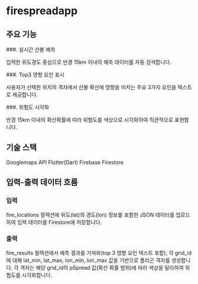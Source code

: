 # firespreadapp

## 주요 기능

###. 실시간 산불 예측

입력한 위도경도 중심으로 반경 15km 이내의 예측 데이터를 자동 검색합니다.

###. Top3 영향 요인 표시

사용자가 선택한 위치의 격자에서 산불 확산에 영향을 미치는 주요 3가지 요인을 텍스트로 제공합니다.

###. 위험도 시각화

반경 15km 이내의 확산확률에 따라 위험도를 색상으로 시각화하여 직관적으로 표현합니다.


## 기술 스택

Googlemaps API
Flutter(Dart)
Firebase Firestore


## 입력-출력 데이터 흐름

### 입력
fire_locations 컬렉션에 위도(lat)와 경도(lon) 정보를 포함한 JSON 데이터를 업로드하여 입력 데이터를 Firestore에 저장합니다.

### 출력
fire_results 컬렉션에서 예측 결과를 가져와(top 3 영향 요인 텍스트 포함), 각 grid_id에 대해 lat_min, lat_max, lon_min, lon_max 값을 기반으로 폴리곤 격자를 생성합니다.
각 격자는 해당 grid_id의 pSpread 값(확산 확률 범위)에 따라 색상을 달리하여 위험도를 시각화합니다.
